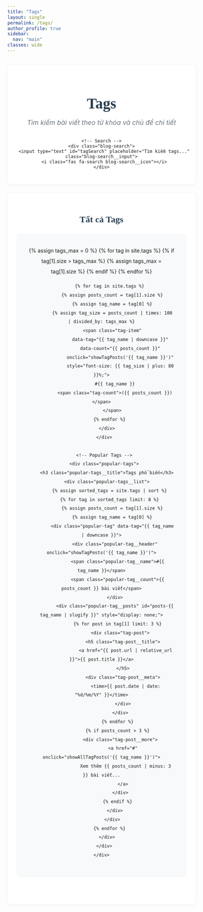```yaml
---
title: "Tags"
layout: single
permalink: /tags/
author_profile: true
sidebar:
  nav: "main"
classes: wide
---
```


<div class="blog-tags">
  <!-- Header Section -->
  <div class="blog-header">
    <h1 class="blog-title">Tags</h1>
    <p class="blog-subtitle">Tìm kiếm bài viết theo từ khóa và chủ đề chi tiết</p>

    <!-- Search -->
    <div class="blog-search">
      <input type="text" id="tagSearch" placeholder="Tìm kiếm tags..." class="blog-search__input">
      <i class="fas fa-search blog-search__icon"></i>
    </div>
  </div>

  <!-- Tags Cloud -->
  <div class="blog-content">
    <div class="tags-section">
        <h2 class="tags-section__title">Tất cả Tags</h2>
        <div class="tags-cloud" id="tagsCloud">
          {% assign tags_max = 0 %}
          {% for tag in site.tags %}
            {% if tag[1].size > tags_max %}
              {% assign tags_max = tag[1].size %}
            {% endif %}
          {% endfor %}

          {% for tag in site.tags %}
            {% assign posts_count = tag[1].size %}
            {% assign tag_name = tag[0] %}
            {% assign tag_size = posts_count | times: 100 | divided_by: tags_max %}
            <span class="tag-item"
                  data-tag="{{ tag_name | downcase }}"
                  data-count="{{ posts_count }}"
                  onclick="showTagPosts('{{ tag_name }}')"
                  style="font-size: {{ tag_size | plus: 80 }}%;">
              #{{ tag_name }}
              <span class="tag-count">({{ posts_count }})</span>
            </span>
          {% endfor %}
        </div>
      </div>

      <!-- Popular Tags -->
      <div class="popular-tags">
        <h3 class="popular-tags__title">Tags phổ biến</h3>
        <div class="popular-tags__list">
          {% assign sorted_tags = site.tags | sort %}
          {% for tag in sorted_tags limit: 8 %}
            {% assign posts_count = tag[1].size %}
            {% assign tag_name = tag[0] %}
            <div class="popular-tag" data-tag="{{ tag_name | downcase }}">
              <div class="popular-tag__header" onclick="showTagPosts('{{ tag_name }}')">
                <span class="popular-tag__name">#{{ tag_name }}</span>
                <span class="popular-tag__count">{{ posts_count }} bài viết</span>
              </div>
              <div class="popular-tag__posts" id="posts-{{ tag_name | slugify }}" style="display: none;">
                {% for post in tag[1] limit: 3 %}
                  <div class="tag-post">
                    <h5 class="tag-post__title">
                      <a href="{{ post.url | relative_url }}">{{ post.title }}</a>
                    </h5>
                    <div class="tag-post__meta">
                      <time>{{ post.date | date: "%d/%m/%Y" }}</time>
                    </div>
                  </div>
                {% endfor %}
                {% if posts_count > 3 %}
                  <div class="tag-post__more">
                    <a href="#" onclick="showAllTagPosts('{{ tag_name }}')">
                      Xem thêm {{ posts_count | minus: 3 }} bài viết...
                    </a>
                  </div>
                {% endif %}
              </div>
            </div>
          {% endfor %}
        </div>
      </div>
    </div>
  </div>

  <!-- Tag Posts Display -->
  <div class="tag-posts-display" id="tagPostsDisplay" style="display: none;">
    <div class="tag-posts-header">
        <button class="btn btn--back" onclick="hideTagPosts()">
          <i class="fas fa-arrow-left"></i> Quay lại
        </button>
        <h2 class="tag-posts-title" id="tagPostsTitle"></h2>
      </div>
      <div class="tag-posts-grid" id="tagPostsGrid"></div>
    </div>
  </div>

<style>
.blog-tags {
  padding: 1rem 0;
  background: transparent;
  min-height: auto;
}

.blog-header {
  text-align: center;
  margin-bottom: 2rem;
  padding: 1.5rem 0;
  background: white;
  border-radius: 8px;
  margin-bottom: 1.5rem;
  box-shadow: 0 2px 10px rgba(0,0,0,0.05);
}

.blog-title {
  font-size: 2.5rem;
  font-weight: 600;
  color: #2c3e50;
  margin-bottom: 0.5rem;
  font-family: 'Crimson Text', serif;
}

.blog-subtitle {
  font-size: 1.1rem;
  color: #6c757d;
  margin-bottom: 2rem;
  font-style: italic;
}

.blog-search {
  position: relative;
  max-width: 400px;
  margin: 0 auto;
}

.blog-search__input {
  width: 100%;
  padding: 0.75rem 1rem 0.75rem 2.5rem;
  border: 1px solid #ddd;
  border-radius: 8px;
  font-size: 1rem;
  background: #fff;
  transition: all 0.3s ease;
}

.blog-search__input:focus {
  outline: none;
  border-color: #3b82f6;
  box-shadow: 0 0 0 3px rgba(59, 130, 246, 0.1);
}

.blog-search__icon {
  position: absolute;
  left: 0.75rem;
  top: 50%;
  transform: translateY(-50%);
  color: #999;
}

.blog-content {
  background: white;
  border-radius: 8px;
  padding: 1.5rem;
  box-shadow: 0 2px 10px rgba(0,0,0,0.05);
  margin-bottom: 2rem;
}

.tags-section {
  margin-bottom: 3rem;
}

.tags-section__title {
  font-size: 1.5rem;
  font-weight: 600;
  color: #2c3e50;
  margin-bottom: 1.5rem;
  text-align: center;
  font-family: 'Crimson Text', serif;
}

.tags-cloud {
  text-align: center;
  line-height: 2;
  padding: 2rem;
  background: #f8f9fa;
  border-radius: 8px;
}

.tag-item {
  display: inline-block;
  margin: 0.25rem 0.5rem;
  padding: 0.5rem 1rem;
  background: #e9ecef;
  color: #495057;
  border-radius: 20px;
  cursor: pointer;
  transition: all 0.3s ease;
  text-decoration: none;
  border: 2px solid transparent;
}

.tag-item:hover {
  background: #3b82f6;
  color: white;
  transform: scale(1.05);
}

.tag-count {
  font-size: 0.8em;
  opacity: 0.7;
  margin-left: 0.25rem;
}

.popular-tags {
  border-top: 1px solid #e9ecef;
  padding-top: 2rem;
}

.popular-tags__title {
  font-size: 1.25rem;
  font-weight: 600;
  color: #2c3e50;
  margin-bottom: 1.5rem;
  font-family: 'Crimson Text', serif;
}

.popular-tags__list {
  display: grid;
  grid-template-columns: repeat(auto-fit, minmax(300px, 1fr));
  gap: 1rem;
}

.popular-tag {
  background: #f8f9fa;
  border-radius: 8px;
  padding: 1rem;
  border: 1px solid #e9ecef;
}

.popular-tag__header {
  display: flex;
  justify-content: space-between;
  align-items: center;
  cursor: pointer;
  padding: 0.5rem;
  border-radius: 4px;
  transition: background 0.3s ease;
}

.popular-tag__header:hover {
  background: #e9ecef;
}

.popular-tag__name {
  font-weight: 500;
  color: #3b82f6;
  font-size: 1.1rem;
}

.popular-tag__count {
  font-size: 0.875rem;
  color: #6c757d;
  background: #fff;
  padding: 0.25rem 0.5rem;
  border-radius: 12px;
}

.popular-tag__posts {
  margin-top: 1rem;
  padding-top: 1rem;
  border-top: 1px solid #e9ecef;
}

.tag-post {
  padding: 0.5rem 0;
  border-bottom: 1px solid #f0f0f0;
}

.tag-post:last-child {
  border-bottom: none;
}

.tag-post__title {
  margin: 0 0 0.25rem 0;
  font-size: 0.95rem;
  font-weight: 500;
}

.tag-post__title a {
  color: #2c3e50;
  text-decoration: none;
  transition: color 0.3s ease;
}

.tag-post__title a:hover {
  color: #3b82f6;
}

.tag-post__meta {
  font-size: 0.8rem;
  color: #6c757d;
}

.tag-post__more {
  text-align: center;
  margin-top: 1rem;
  padding-top: 1rem;
  border-top: 1px solid #f0f0f0;
}

.tag-post__more a {
  color: #3b82f6;
  text-decoration: none;
  font-size: 0.875rem;
}

.tag-post__more a:hover {
  text-decoration: underline;
}

.btn--back {
  background: #f8f9fa;
  color: #495057;
  border: 1px solid #dee2e6;
  padding: 0.5rem 1rem;
  border-radius: 8px;
  display: inline-flex;
  align-items: center;
  gap: 0.5rem;
  text-decoration: none;
  transition: all 0.3s ease;
  cursor: pointer;
}

.btn--back:hover {
  background: #e9ecef;
  transform: translateX(-2px);
}

.tag-posts-display {
  background: white;
  border-radius: 8px;
  padding: 1.5rem;
  box-shadow: 0 2px 10px rgba(0,0,0,0.05);
  margin-bottom: 2rem;
}

.tag-posts-header {
  display: flex;
  align-items: center;
  gap: 1rem;
  margin-bottom: 2rem;
  padding-bottom: 1rem;
  border-bottom: 1px solid #e9ecef;
}

.tag-posts-title {
  margin: 0;
  font-size: 1.5rem;
  font-weight: 600;
  color: #2c3e50;
}

.tag-posts-grid {
  display: grid;
  grid-template-columns: repeat(auto-fit, minmax(300px, 1fr));
  gap: 1.5rem;
}

.tag-post-card {
  background: #f8f9fa;
  border-radius: 8px;
  padding: 1.5rem;
  transition: all 0.3s ease;
  border: 1px solid #e9ecef;
}

.tag-post-card:hover {
  background: #e9ecef;
  transform: translateY(-2px);
}

.tag-post-card__title {
  margin: 0 0 0.5rem 0;
  font-size: 1.1rem;
  font-weight: 600;
}

.tag-post-card__title a {
  color: #2c3e50;
  text-decoration: none;
}

.tag-post-card__title a:hover {
  color: #3b82f6;
}

.tag-post-card__meta {
  color: #6c757d;
  font-size: 0.875rem;
  margin-bottom: 0.75rem;
}

.tag-post-card__excerpt {
  color: #495057;
  line-height: 1.6;
  margin: 0;
}

@media (max-width: 768px) {
  .blog-tags {
    padding: 0.5rem 0;
  }

  .blog-title {
    font-size: 2rem;
  }

  .blog-header {
    margin-bottom: 1rem;
    padding: 1rem;
  }

  .blog-content {
    padding: 1rem;
  }

  .popular-tags__list {
    grid-template-columns: 1fr;
  }

  .tag-posts-display {
    padding: 1rem;
  }

  .tags-cloud {
    padding: 1rem;
  }

  .tag-item {
    margin: 0.25rem;
    padding: 0.375rem 0.75rem;
  }
}
</style>

<script>
// Search functionality
document.getElementById('tagSearch').addEventListener('input', function(e) {
  const searchTerm = e.target.value.toLowerCase();
  const tagItems = document.querySelectorAll('.tag-item');
  const popularTags = document.querySelectorAll('.popular-tag');

  // Filter tags cloud
  tagItems.forEach(item => {
    const tagName = item.dataset.tag;
    if (tagName.includes(searchTerm)) {
      item.style.display = 'inline-block';
    } else {
      item.style.display = 'none';
    }
  });

  // Filter popular tags
  popularTags.forEach(tag => {
    const tagName = tag.dataset.tag;
    if (tagName.includes(searchTerm)) {
      tag.style.display = 'block';
    } else {
      tag.style.display = 'none';
    }
  });
});

// Show tag posts in popular tags section
function showTagPosts(tagName) {
  const postsDiv = document.getElementById('posts-' + tagName.replace(/\s+/g, '-').toLowerCase());
  if (postsDiv) {
    if (postsDiv.style.display === 'none' || postsDiv.style.display === '') {
      postsDiv.style.display = 'block';
    } else {
      postsDiv.style.display = 'none';
    }
  } else {
    // Show full tag posts display
    showAllTagPosts(tagName);
  }
}

// Show all posts for a tag
function showAllTagPosts(tagName) {
  document.querySelector('.blog-content').style.display = 'none';
  document.getElementById('tagPostsDisplay').style.display = 'block';
  document.getElementById('tagPostsTitle').textContent = `Bài viết với tag: #${tagName}`;

  // Load posts for this tag - this would need to be populated with actual posts
  const postsGrid = document.getElementById('tagPostsGrid');
  postsGrid.innerHTML = '<p>Đang tải bài viết...</p>';

  // Here you would typically load posts via AJAX or have them pre-rendered
}

// Hide tag posts display
function hideTagPosts() {
  document.getElementById('tagPostsDisplay').style.display = 'none';
  document.querySelector('.blog-content').style.display = 'block';
}

// Add smooth transitions when page loads
document.addEventListener('DOMContentLoaded', function() {
  // Add staggered animation to tag cloud
  const tagItems = document.querySelectorAll('.tag-item');
  tagItems.forEach((item, index) => {
    item.style.animationDelay = `${index * 50}ms`;
  });
});
</script>
